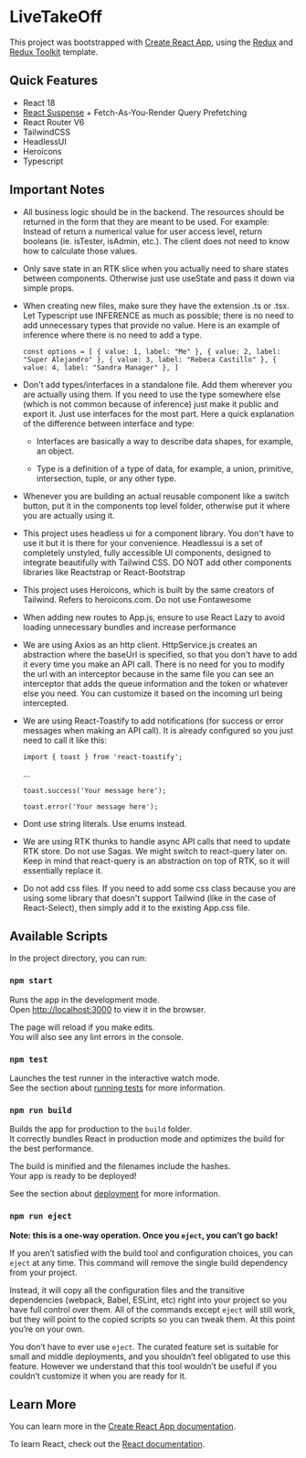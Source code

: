 # LiveTakeOff

This project was bootstrapped with [Create React App](https://github.com/facebook/create-react-app), using the [Redux](https://redux.js.org/) and [Redux Toolkit](https://redux-toolkit.js.org/) template.

## Quick Features

- React 18
- [React Suspense](https://reactjs.org/docs/concurrent-mode-suspense.html) + Fetch-As-You-Render Query Prefetching
- React Router V6
- TailwindCSS
- HeadlessUI
- Heroicons
- Typescript

## Important Notes

- All business logic should be in the backend. The resources should be returned in the form that they are meant to be used.
  For example: Instead of return a numerical value for user access level, return booleans (ie. isTester, isAdmin, etc.). The client does not need to know how to calculate those values.

- Only save state in an RTK slice when you actually need to share states between components. Otherwise just use useState and pass it down via simple props.

- When creating new files, make sure they have the extension .ts or .tsx. Let Typescript use INFERENCE as much as possible; there is no need to add unnecessary types that provide no value. Here is an example of inference where there is no need to add a type.

  `const options = [ { value: 1, label: "Me" }, { value: 2, label: "Super Alejandro" }, { value: 3, label: "Rebeca Castillo" }, { value: 4, label: "Sandra Manager" }, ]`

- Don't add types/interfaces in a standalone file. Add them wherever you are actually using them. If you need to use the type somewhere else (which is not common because of inference) just make it public and export it. Just use interfaces for the most part. Here a quick explanation of the difference between interface and type:

  - Interfaces are basically a way to describe data shapes, for example, an object.

  - Type is a definition of a type of data, for example, a union, primitive, intersection, tuple, or any other type.

- Whenever you are building an actual reusable component like a switch button, put it in the components top level folder, otherwise put it where you are actually using it.

- This project uses headless ui for a component library. You don't have to use it but it is there for your convenience. Headlessui is a set of completely unstyled, fully accessible UI components, designed to integrate beautifully with Tailwind CSS. DO NOT add other components libraries like Reactstrap or React-Bootstrap

- This project uses Heroicons, which is built by the same creators of Tailwind. Refers to heroicons.com. Do not use Fontawesome

- When adding new routes to App.js, ensure to use React Lazy to avoid loading unnecessary bundles and increase performance

- We are using Axios as an http client. HttpService.js creates an abstraction where the baseUrl is specified, so that you don't have to add it every time you make an API call. There is no need for you to modify the url with an interceptor because in the same file you can see an interceptor that adds the queue information and the token or whatever else you need. You can customize it based on the incoming url being intercepted.

- We are using React-Toastify to add notifications (for success or error messages when making an API call). It is already configured so you just need to call it like this:

  `import { toast } from 'react-toastify';`

  ...

  `toast.success('Your message here');`

  `toast.error('Your message here');`

- Dont use string literals. Use enums instead.

- We are using RTK thunks to handle async API calls that need to update RTK store. Do not use Sagas. We might switch to react-query later on. Keep in mind that react-query is an abstraction on top of RTK, so it will essentially replace it.

- Do not add css files. If you need to add some css class because you are using some library that doesn't support Tailwind (like in the case of React-Select), then simply add it to the existing App.css file.

## Available Scripts

In the project directory, you can run:

### `npm start`

Runs the app in the development mode.\
Open [http://localhost:3000](http://localhost:3000) to view it in the browser.

The page will reload if you make edits.\
You will also see any lint errors in the console.

### `npm test`

Launches the test runner in the interactive watch mode.\
See the section about [running tests](https://facebook.github.io/create-react-app/docs/running-tests) for more information.

### `npm run build`

Builds the app for production to the `build` folder.\
It correctly bundles React in production mode and optimizes the build for the best performance.

The build is minified and the filenames include the hashes.\
Your app is ready to be deployed!

See the section about [deployment](https://facebook.github.io/create-react-app/docs/deployment) for more information.

### `npm run eject`

**Note: this is a one-way operation. Once you `eject`, you can’t go back!**

If you aren’t satisfied with the build tool and configuration choices, you can `eject` at any time. This command will remove the single build dependency from your project.

Instead, it will copy all the configuration files and the transitive dependencies (webpack, Babel, ESLint, etc) right into your project so you have full control over them. All of the commands except `eject` will still work, but they will point to the copied scripts so you can tweak them. At this point you’re on your own.

You don’t have to ever use `eject`. The curated feature set is suitable for small and middle deployments, and you shouldn’t feel obligated to use this feature. However we understand that this tool wouldn’t be useful if you couldn’t customize it when you are ready for it.

## Learn More

You can learn more in the [Create React App documentation](https://facebook.github.io/create-react-app/docs/getting-started).

To learn React, check out the [React documentation](https://reactjs.org/).
